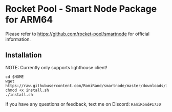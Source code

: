 # Rocket Pool - Smart Node Package for ARM64

Please refer to https://github.com/rocket-pool/smartnode for official information.

## Installation

NOTE: Currently only supports lighthouse client!

```
cd $HOME
wget https://raw.githubusercontent.com/RomiRand/smartnode/master/downloads/install.sh
chmod +x install.sh  
./install.sh
```

If you have any questions or feedback, text me on Discord: `RamiRond#1730`